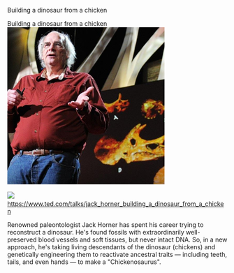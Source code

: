 Building a dinosaur from a chicken

Building a dinosaur from a chicken
![](../_resources/15748fd09a8fa7da912b495b36386ab9.png)

![](../_resources/25fff46c8722533212bc8ea69bf9941c.png)https://www.ted.com/talks/jack_horner_building_a_dinosaur_from_a_chicken

Renowned paleontologist Jack Horner has spent his career trying to reconstruct a dinosaur. He's found fossils with extraordinarily well-preserved blood vessels and soft tissues, but never intact DNA. So, in a new approach, he's taking living descendants of the dinosaur (chickens) and genetically engineering them to reactivate ancestral traits — including teeth, tails, and even hands — to make a "Chickenosaurus".